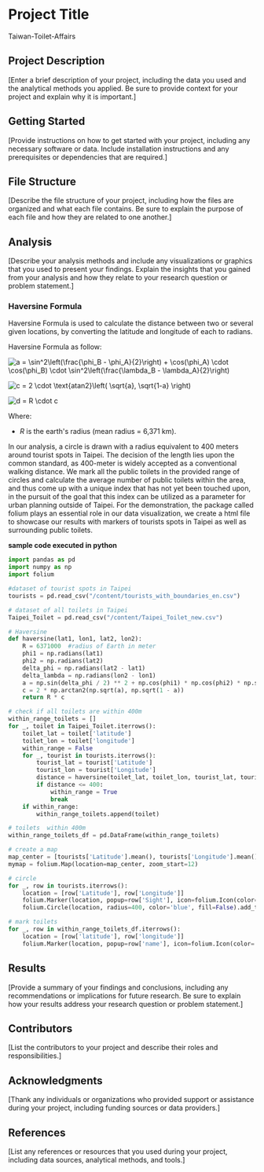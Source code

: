 # Project Title
Taiwan-Toilet-Affairs

## Project Description
[Enter a brief description of your project, including the data you used and the analytical methods you applied. Be sure to provide context for your project and explain why it is important.]
## Getting Started
[Provide instructions on how to get started with your project, including any necessary software or data. Include installation instructions and any prerequisites or dependencies that are required.]
## File Structure
[Describe the file structure of your project, including how the files are organized and what each file contains. Be sure to explain the purpose of each file and how they are related to one another.]
## Analysis
[Describe your analysis methods and include any visualizations or graphics that you used to present your findings. Explain the insights that you gained from your analysis and how they relate to your research question or problem statement.]

### Haversine Formula

Haversine Formula is used to calculate the distance between two or several given locations, by converting the latitude and longitude of each to radians.

Haversine Formula as follow:

![a = \sin^2\left(\frac{\phi_B - \phi_A}{2}\right) + \cos(\phi_A) \cdot \cos(\phi_B) \cdot \sin^2\left(\frac{\lambda_B - \lambda_A}{2}\right)](https://latex.codecogs.com/png.latex?\color{cyan}a%20%3D%20%5Csin%5E2%5Cleft(%5Cfrac%7B%5Cphi_B%20-%20%5Cphi_A%7D%7B2%7D%5Cright)%20%2B%20%5Ccos(%5Cphi_A)%20%5Ccdot%20%5Ccos(%5Cphi_B)%20%5Ccdot%20%5Csin%5E2%5Cleft(%5Cfrac%7B%5Clambda_B%20-%20%5Clambda_A%7D%7B2%7D%5Cright))

![c = 2 \cdot \text{atan2}\left( \sqrt{a}, \sqrt{1-a} \right)](https://latex.codecogs.com/png.latex?\color{cyan}c%20%3D%202%20%5Ccdot%20%5Ctext%7Batan2%7D%5Cleft(%20%5Csqrt%7Ba%7D%2C%20%5Csqrt%7B1-a%7D%20%5Cright))

![d = R \cdot c](https://latex.codecogs.com/png.latex?\color{cyan}d%20%3D%20R%20%5Ccdot%20c)

Where:
- $R$ is the earth's radius (mean radius = 6,371 km).

In our analysis, a circle is drawn with a radius equivalent to 400 meters around tourist spots in Taipei. The decision of the length lies upon the common standard, as 400-meter is widely accepted as a conventional walking distance. We mark all the public toilets in the provided range of circles and calculate the average number of public toilets within the area, and thus come up with a unique index that has not yet been touched upon, in the pursuit of the goal that this index can be utilized as a parameter for urban planning outside of Taipei. For the demonstration, the package called folium plays an essential role in our data visualization, we create a html file to showcase our results with markers of tourists spots in Taipei as well as surrounding public toilets.

**sample code executed in python**
```python
import pandas as pd
import numpy as np
import folium

#dataset of tourist spots in Taipei
tourists = pd.read_csv("/content/tourists_with_boundaries_en.csv")

# dataset of all toilets in Taipei
Taipei_Toilet = pd.read_csv("/content/Taipei_Toilet_new.csv")

# Haversine
def haversine(lat1, lon1, lat2, lon2):
    R = 6371000  #radius of Earth in meter
    phi1 = np.radians(lat1)
    phi2 = np.radians(lat2)
    delta_phi = np.radians(lat2 - lat1)
    delta_lambda = np.radians(lon2 - lon1)
    a = np.sin(delta_phi / 2) ** 2 + np.cos(phi1) * np.cos(phi2) * np.sin(delta_lambda / 2) ** 2
    c = 2 * np.arctan2(np.sqrt(a), np.sqrt(1 - a))
    return R * c

# check if all toilets are within 400m
within_range_toilets = []
for _, toilet in Taipei_Toilet.iterrows():
    toilet_lat = toilet['latitude']
    toilet_lon = toilet['longitude']
    within_range = False
    for _, tourist in tourists.iterrows():
        tourist_lat = tourist['Latitude']
        tourist_lon = tourist['Longitude']
        distance = haversine(toilet_lat, toilet_lon, tourist_lat, tourist_lon)
        if distance <= 400:
            within_range = True
            break
    if within_range:
        within_range_toilets.append(toilet)

# toilets  within 400m
within_range_toilets_df = pd.DataFrame(within_range_toilets)

# create a map
map_center = [tourists['Latitude'].mean(), tourists['Longitude'].mean()]
mymap = folium.Map(location=map_center, zoom_start=12)

# circle
for _, row in tourists.iterrows():
    location = [row['Latitude'], row['Longitude']]
    folium.Marker(location, popup=row['Sight'], icon=folium.Icon(color='blue')).add_to(mymap)
    folium.Circle(location, radius=400, color='blue', fill=False).add_to(mymap)

# mark toilets
for _, row in within_range_toilets_df.iterrows():
    location = [row['latitude'], row['longitude']]
    folium.Marker(location, popup=row['name'], icon=folium.Icon(color='green')).add_to(mymap)

```
## Results
[Provide a summary of your findings and conclusions, including any recommendations or implications for future research. Be sure to explain how your results address your research question or problem statement.]
## Contributors
[List the contributors to your project and describe their roles and responsibilities.]
## Acknowledgments
[Thank any individuals or organizations who provided support or assistance during your project, including funding sources or data providers.]
## References
[List any references or resources that you used during your project, including data sources, analytical methods, and tools.]
